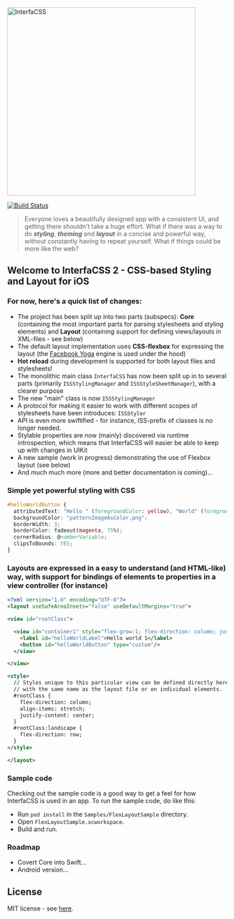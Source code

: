 <img src="https://raw.githubusercontent.com/tolo/InterfaCSS/master/Resources/InterfaCSS-title-logo.png" alt="InterfaCSS" title="InterfaCSS" width="432">

[![Build Status](https://travis-ci.org/tolo/InterfaCSS.svg?branch=develop)](https://travis-ci.org/tolo/InterfaCSS)


> Everyone loves a beautifully designed app with a consistent UI, and getting there shouldn't take a huge effort. What if there was a way to do ***styling***, ***theming*** and ***layout*** in a concise and powerful way, without constantly having to repeat yourself. What if things could be more like the web?



## Welcome to InterfaCSS 2 - CSS-based Styling and Layout for iOS

### For now, here's a quick list of changes:

* The project has been split up into two parts (subspecs): **Core** (containing the most important parts for parsing stylesheets and styling elements) and **Layout** (containing support for defining views/layouts in XML-files - see below)
* The default layout implementation uses **CSS-flexbox** for expressing the layout (the [Facebook Yoga](https://yogalayout.com) engine is used under the hood)
* **Hot reload** during development is supported for both layout files and stylesheets!
* The monolithic main class `InterfaCSS` has now been split up in to several parts (primarily `ISSStylingManager` and `ISSStyleSheetManager`), with a clearer purpose
* The new "main" class is now `ISSStylingManager`
* A protocol for making it easier to work with different scopes of stylesheets have been introduces: `ISSStyler`
* API is even more swiftified - for instance, ISS-prefix of classes is no longer needed.
* Stylable properties are now (mainly) discovered via runtime introspection, which means that InterfaCSS will easier be able to keep up with changes in UIKit
* A new sample (work in progress) demonstrating the use of Flexbox layout (see below)
* And much much more (more and better documentation is coming)...

### Simple yet powerful styling with CSS
```css
#helloWorldButton {
  attributedText: "Hello " (foregroundColor: yellow), "World" (foregroundColor: #0000ff);
  backgroundColor: "patternImageAsColor.png";
  borderWidth: 3;
  borderColor: fadeout(magenta, 75%);
  cornerRadius: @numberVariable;
  clipsToBounds: YES;
}
```

### Layouts are expressed in a easy to understand (and HTML-like) way, with support for bindings of elements to properties in a view controller (for instance)
```xml
<?xml version="1.0" encoding="UTF-8"?>
<layout useSafeAreaInsets="false" useDefaultMargins="true">

<view id="rootClass">

  <view id="container1" style="flex-grow:1; flex-direction: column; justify-content: flex-start">
    <label id="helloWorldLabel">Hello world 1</label>
    <button id="helloWorldButton" type="custom"/>
  </view>

</view>

<style>
  // Styles unique to this particular view can be defined directly here in the layout file, in a css file 
  // with the same name as the layout file or on individual elements.
  #rootClass {
    flex-direction: column;
    align-items: stretch;
    justify-content: center;
  }
  #rootClass:landscape {
    flex-direction: row;
  }
</style>

</layout>
```


### Sample code
Checking out the sample code is a good way to get a feel for how InterfaCSS is used in an app. To run the sample code, do like this:

* Run `pod install` in the `Samples/FlexLayoutSample` directory.
* Open `FlexLayoutSample.xcworkspace`.
* Build and run.


### Roadmap
* Covert Core into Swift...
* Android version...


## License

MIT license - see [here](LICENSE).
